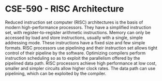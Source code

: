 # CSE-590 - RISC Architecture 
Reduced instruction set computer (RISC) architectures is the basis of modern high-performance processors. They have a simplified instruction set, with register-to-register arithmetic instructions. Memory can only be accessed by load and store instructions, usually with a single, simple addressing mode. These instructions have a fixed size and few simple formats. RISC processors use pipelining and their instruction set allows tight control of their pipeline by the software. Optimizing compilers perform instruction scheduling so as to exploit the parallelism offered by the pipelined data path. RISC processors achieve high performance at low cost, smaller and simpler circuits allow higher clock rates. The data path can use pipelining, which can be exploited by the compiler. 
